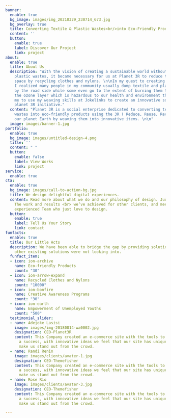 ```yaml
---
banner:
  enable: true
  bg_image: images/img_20210329_230714_673.jpg
  bg_overlay: true
  title: Converting Textile & Plastic Wastes<br/>into Eco-Friendly Products
  content: ''
  button:
    enable: true
    label: Discover Our Project
    link: project
about:
  enable: true
  title: About Us
  description: "With the vision of creating a sustainable world without textile and
    plastic wastes, it became necessary for us at Planet 3R to reduce the landfill
    space by recycling clothes and nylons. \n\nIn my quest to creating more impact,
    I realized many people in my community usually dump textile and plastic wastes
    by the road side while some even go to the extent of burning them thereby depleting
    the ozone layer which is hazardous to our health and environment thus prompted
    me to use my weaving skills at Jokelinks to create an innovative solution by starting
    planet 3R initiative."
  content: "Planet 3R is a social enterprise dedicated to converting textile and plastic
    wastes into eco-friendly products using the 3R ( Reduce, Reuse, Recycle) to save
    our planet Earth by weaving them into innovative items. \n\n"
  image: images/banner-1.jpg
portfolio:
  enable: true
  bg_image: images/untitled-design-4.png
  title: ''
  content: " "
  button:
    enable: false
    label: View Works
    link: project
service:
  enable: true
cta:
  enable: true
  bg_image: images/call-to-action-bg.jpg
  title: We design delightful digital experiences.
  content: Read more about what we do and our philosophy of design. Judge for yourself
    The work and results <br> we’ve achieved for other clients, and meet our highly
    experienced Team who just love to design.
  button:
    enable: true
    label: Tell Us Your Story
    link: contact
funfacts:
  enable: true
  title: Our Little Acts
  description: We have been able to bridge the gap by providing solutions to the problems
    other existing solutions were not looking into.
  funfact_item:
  - icon: ion-archive
    name: Eco-friendly Products
    count: "30"
  - icon: ion-arrow-expand
    name: Recycled Clothes and Nylons
    count: "10000"
  - icon: ion-bonfire
    name: Creative Awareness Programs
    count: "30"
  - icon: ion-earth
    name: Empowerment of Unemployed Youths
    count: "500"
  testimonial_slider:
  - name: Adejoke Lasisi
    image: images/img-20180814-wa0002.jpg
    designation: CEO-Planet3R
    content: This Company created an e-commerce site with the tools to make our business
      a success, with innovative ideas we feel that our site has unique elements that
      make us stand out from the crowd.
  - name: Randi Renin
    image: images/clients/avater-1.jpg
    designation: CEO-Themefisher
    content: This Company created an e-commerce site with the tools to make our business
      a success, with innovative ideas we feel that our site has unique elements that
      make us stand out from the crowd.
  - name: Rose Rio
    image: images/clients/avater-3.jpg
    designation: CEO-Themefisher
    content: This Company created an e-commerce site with the tools to make our business
      a success, with innovative ideas we feel that our site has unique elements that
      make us stand out from the crowd.

---
```

